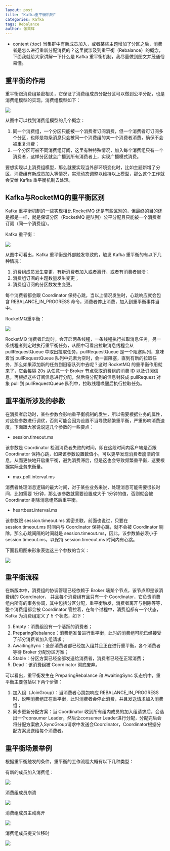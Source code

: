 ```yaml
---
layout: post
title: "Kafka重平衡机制"
categories: Kafka
tags: Rebalance
author: 张乘辉
---
```


* content
{:toc}
当集群中有新成员加入，或者某些主题增加了分区之后，消费者是怎么进行重新分配消费的？这里就涉及到重平衡（Rebalance）的概念，下面我就给大家讲解一下什么是 Kafka 重平衡机制，我尽量做到图文并茂通俗易懂。









## 重平衡的作用

重平衡跟消费组紧密相关，它保证了消费组成员分配分区可以做到公平分配，也是消费组模型的实现，消费组模型如下：

![](https://raw.githubusercontent.com/objcoding/md-picture/master/img/kafka_1.png)



从图中可以找到消费组模型的几个概念：

1. 同一个消费组，一个分区只能被一个消费者订阅消费，但一个消费者可订阅多个分区，也即是每条消息只会被同一个消费组的某一个消费者消费，确保不会被重复消费；
2. 一个分区可被不同消费组订阅，这里有种特殊情况，加入每个消费组只有一个消费者，这样分区就会广播到所有消费者上，实现广播模式消费。

要想实现以上消费组模型，那么就要实现当外部环境变化时，比如主题新增了分区，消费组有新成员加入等情况，实现动态调整以维持以上模型，那么这个工作就会交给 Kafka 重平衡机制去处理。



## Kafka与RocketMQ的重平衡区别

Kafka 重平衡机制的一些实现相比 RocketMQ 还是有些区别的，但最终的目的还是都是一样，就是保证分区（RocketMQ 是队列）公平分配且只能被一个消费者订阅（同一个消费组）。

Kafka 重平衡：

![](https://raw.githubusercontent.com/objcoding/md-picture/master/img/kafka_11.png)

从图中可看出，Kafka 重平衡是外部触发导致的，触发 Kafka 重平衡的有以下几种情况：

1. 消费组成员发生变更，有新消费者加入或者离开，或者有消费者崩溃；
2. 消费组订阅的主题数量发生变更；
3. 消费组订阅的分区数发生变更。

每个消费者都会跟 Coordinator 保持心跳，当以上情况发生时，心跳响应就会包含 REBALANCE_IN_PROGRESS 命令，消费者停止消费，加入到重平衡事件当中。



RocketMQ重平衡：

![](https://raw.githubusercontent.com/objcoding/md-picture/master/img/rocketmq_16.png)

RocketMQ 消费者启动时，会开启两条线程，一条线程执行拉取消息任务，另一条线程者则定时执行重平衡任务，从图中可看出拉取消息线程会从 pullRequestQueue 中取出拉取任务，pullRequestQueue 是一个阻塞队列，意味着当 pullRequestQueue 队列中元素为空时，会一直阻塞，直到有新的拉取任务，那么如果添加新的任务到阻塞队列中去呢？这时 RocketMQ 的重平衡作用就来了，它会每隔 20s 从任意一个 Broker 节点获取消费组的消费 ID 以及订阅信息，再根据这些订阅信息进行分配，然后将分配到的信息封装成 pullRequest 对象 pull 到 pullRequestQueue 队列中，拉取线程唤醒后执行拉取任务。



## 重平衡所涉及的参数

在消费者启动时，某些参数会影响重平衡机制的发生，所以需要根据业务的属性，对这些参数进行调优，否则可能会因为设置不当导致频繁重平衡，严重影响消费速度，下面跟大家说说这几个参数的一些要点：

- session.timeout.ms

该参数是 Coordinator 检测消费者失败的时间，即在这段时间内客户端是否跟 Coordinator 保持心跳，如果该参数设置数值小，可以更早发现消费者崩溃的信息，从而更快地开启重平衡，避免消费滞后，但是这也会导致频繁重平衡，这要根据实际业务来衡量。

- max.poll.interval.ms

消费者处理消息逻辑的最大时间，对于某些业务来说，处理消息可能需要很长时间，比如需要 1分钟，那么该参数就需要设置成大于 1分钟的值，否则就会被 Coordinator 剔除消息组然后重平衡。

- heartbeat.interval.ms

该参数跟 session.timeout.ms 紧密关联，前面也说过，只要在 session.timeout.ms 时间内与 Coordinator 保持心跳，就不会被 Coordinator 剔除，那么心跳间隔的时间就是 session.timeout.ms，因此，该参数值必须小于 session.timeout.ms，以保持 session.timeout.ms 时间内有心跳。

下面我用图来形象表达这三个参数的含义：

![](https://raw.githubusercontent.com/objcoding/md-picture/master/img/kafka_12.png)



## 重平衡流程

在新版本中，消费组的协调管理已经依赖于 Broker 端某个节点，该节点即是该消费组的 Coordinator， 并且每个消费组有且只有一个 Coordinator，它负责消费组内所有的事务协调，其中包括分区分配，重平衡触发，消费者离开与剔除等等，整个消费组都会被 Coordinator 管控着，在每个过程中，消费组都有一个状态，Kafka 为消费组定义了 5 个状态，如下：

1. Empty：消费组没有一个活跃的消费者；
2. PreparingRebalance：消费组准备进行重平衡，此时的消费组可能已经接受了部分消费者加入组请求；
3. AwaitingSync：全部消费者都已经加入组并且正在进行重平衡，各个消费者等待 Broker 分配分区方案；
4. Stable：分区方案已经全部发送给消费者，消费者已经在正常消费；
5. Dead：该消费组被 Coordinator 彻底废弃。

可以看出，重平衡发生在 PreparingRebalance 和 AwaitingSync 状态机中，重平衡主要包括以下两个步骤：

1. 加入组（JoinGroup）：当消费者心跳包响应 REBALANCE_IN_PROGRESS 时，说明消费组正在重平衡，此时消费者会停止消费，并且发送请求加入消费组；
2. 同步更新分配方案：当 Coordinator 收到所有组内成员的加入组请求后，会选出一个consumer Leader，然后让consumer Leader进行分配，分配完后会将分配方案放入SyncGroup请求中发送会Coordinator，Coordinator根据分配方案发送给每个消费者。



## 重平衡场景举例

根据重平衡触发的条件，重平衡的工作流程大概有以下几种类型：

有新的成员加入消费组：

![](https://raw.githubusercontent.com/objcoding/md-picture/master/img/kafka_5.png)



消费组成员崩溃

![](https://raw.githubusercontent.com/objcoding/md-picture/master/img/kafka_6.png)



消费组成员主动离开

![](https://raw.githubusercontent.com/objcoding/md-picture/master/img/kafka_7.png)



消费组成员提交位移时

![](https://raw.githubusercontent.com/objcoding/md-picture/master/img/kafka_8.png)


